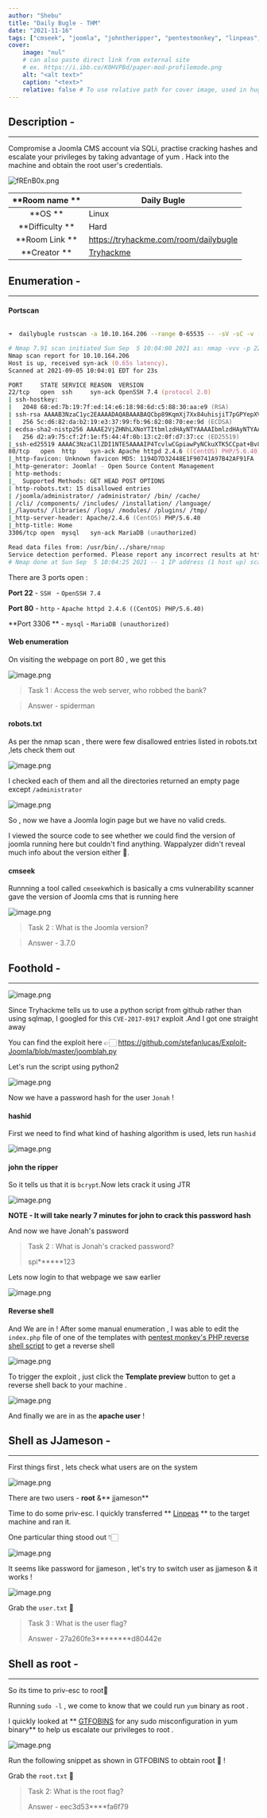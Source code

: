 ```yaml
---
author: "Shebu"
title: "Daily Bugle - THM"
date: "2021-11-16"
tags: ["cmseek", "joomla", "johntheripper", "pentestmonkey", "linpeas", "gtfobins", "tryhackme"]
cover:
    image: "nul"
    # can also paste direct link from external site
    # ex. https://i.ibb.co/K0HVPBd/paper-mod-profilemode.png
    alt: "<alt text>"
    caption: "<text>"
    relative: false # To use relative path for cover image, used in hugo Page-bundles
---
```


## Description -
_________________________________________

Compromise a Joomla CMS account via SQLi, practise cracking hashes and escalate your privileges by taking advantage of yum .
Hack into the machine and obtain the root user's credentials.

![fREnB0x.png](https://cdn.hashnode.com/res/hashnode/image/upload/v1631264869547/ds-SaXjzj.png)


|  **Room name  ** | Daily Bugle                                    |
|:----------------:|------------------------------------------------|
|   **OS   **      | Linux                                          |
|  **Difficulty ** | Hard                                           |
| **Room Link   ** | https://tryhackme.com/room/dailybugle          |
|  **Creator   **  | [Tryhackme](https://tryhackme.com/p/tryhackme) |


## Enumeration -
__________________________________________

#### Portscan


```zsh

➜  dailybugle rustscan -a 10.10.164.206 --range 0-65535 -- -sV -sC -v -oN dailybugle.nmap

# Nmap 7.91 scan initiated Sun Sep  5 10:04:00 2021 as: nmap -vvv -p 22,80,3306 -sV -sC -v -oN dailybugle.nmap 10.10.164.206
Nmap scan report for 10.10.164.206
Host is up, received syn-ack (0.65s latency).
Scanned at 2021-09-05 10:04:01 EDT for 23s

PORT     STATE SERVICE REASON  VERSION
22/tcp   open  ssh     syn-ack OpenSSH 7.4 (protocol 2.0)
| ssh-hostkey: 
|   2048 68:ed:7b:19:7f:ed:14:e6:18:98:6d:c5:88:30:aa:e9 (RSA)
| ssh-rsa AAAAB3NzaC1yc2EAAAADAQABAAABAQCbp89KqmXj7Xx84uhisjiT7pGPYepXVTr4MnPu1P4fnlWzevm6BjeQgDBnoRVhddsjHhI1k+xdnahjcv6kykfT3mSeljfy+jRc+2ejMB95oK2AGycavgOfF4FLPYtd5J97WqRmu2ZC2sQUvbGMUsrNaKLAVdWRIqO5OO07WIGtr3c2ZsM417TTcTsSh1Cjhx3F+gbgi0BbBAN3sQqySa91AFruPA+m0R9JnDX5rzXmhWwzAM1Y8R72c4XKXRXdQT9szyyEiEwaXyT0p6XiaaDyxT2WMXTZEBSUKOHUQiUhX7JjBaeVvuX4ITG+W8zpZ6uXUrUySytuzMXlPyfMBy8B
|   256 5c:d6:82:da:b2:19:e3:37:99:fb:96:82:08:70:ee:9d (ECDSA)
| ecdsa-sha2-nistp256 AAAAE2VjZHNhLXNoYTItbmlzdHAyNTYAAAAIbmlzdHAyNTYAAABBBKb+wNoVp40Na4/Ycep7p++QQiOmDvP550H86ivDdM/7XF9mqOfdhWK0rrvkwq9EDZqibDZr3vL8MtwuMVV5Src=
|   256 d2:a9:75:cf:2f:1e:f5:44:4f:0b:13:c2:0f:d7:37:cc (ED25519)
|_ssh-ed25519 AAAAC3NzaC1lZDI1NTE5AAAAIP4TcvlwCGpiawPyNCkuXTK5CCpat+Bv8LycyNdiTJHX
80/tcp   open  http    syn-ack Apache httpd 2.4.6 ((CentOS) PHP/5.6.40)
|_http-favicon: Unknown favicon MD5: 1194D7D32448E1F90741A97B42AF91FA
|_http-generator: Joomla! - Open Source Content Management
| http-methods: 
|_  Supported Methods: GET HEAD POST OPTIONS
| http-robots.txt: 15 disallowed entries 
| /joomla/administrator/ /administrator/ /bin/ /cache/ 
| /cli/ /components/ /includes/ /installation/ /language/ 
|_/layouts/ /libraries/ /logs/ /modules/ /plugins/ /tmp/
|_http-server-header: Apache/2.4.6 (CentOS) PHP/5.6.40
|_http-title: Home
3306/tcp open  mysql   syn-ack MariaDB (unauthorized)

Read data files from: /usr/bin/../share/nmap
Service detection performed. Please report any incorrect results at https://nmap.org/submit/ .
# Nmap done at Sun Sep  5 10:04:25 2021 -- 1 IP address (1 host up) scanned in 24.88 seconds


``` 
There are 3 ports open :

**Port 22** - `SSH ` - ` OpenSSH 7.4 `

**Port 80** - `http` -  `Apache httpd 2.4.6 ((CentOS) PHP/5.6.40)`

**Port 3306 ** - `mysql` - `MariaDB (unauthorized)`

#### Web enumeration

On visiting the webpage on port 80 , we get this

![image.png](https://cdn.hashnode.com/res/hashnode/image/upload/v1631258957417/fvLOoGeHK.png)

> Task 1 : Access the web server, who robbed the bank? 

> 

> Answer - spiderman

#### robots.txt

As per the nmap scan , there were few disallowed entries listed in robots.txt ,lets check them out 


![image.png](https://cdn.hashnode.com/res/hashnode/image/upload/v1631259018959/6v1j28y16.png)



I checked each of them and all the directories returned an empty page except `/administrator`


![image.png](https://cdn.hashnode.com/res/hashnode/image/upload/v1631259116380/B3D5tuif4.png)

So , now we have a Joomla login page but we have no valid creds.


I viewed the source code to see whether we could find the version of joomla running here but couldn't find anything. Wappalyzer didn't reveal much info about the version either 🤔.
#### cmseek

Runnning a tool called `cmseek`which is basically a cms vulnerability scanner  gave the version of Joomla cms that is running here


![image.png](https://cdn.hashnode.com/res/hashnode/image/upload/v1631259710862/RG70AThLR.png)

>Task 2 : What is the Joomla version?

> 

> Answer - 3.7.0

## Foothold -
______________________________

![image.png](https://cdn.hashnode.com/res/hashnode/image/upload/v1631259982974/yAZ7unfzZ.png)



Since Tryhackme tells us to use a python script from github rather than using sqlmap, I googled for this `CVE-2017-8917` exploit .And I got one straight away

You can find the exploit here 👉🏻 https://github.com/stefanlucas/Exploit-Joomla/blob/master/joomblah.py

Let's run the script using python2

![image.png](https://cdn.hashnode.com/res/hashnode/image/upload/v1631260511706/PpKqT076I.png)

Now we have a password hash for the user `Jonah` ! 

#### hashid

First we need to find what kind of hashing algorithm is used, lets run `hashid` 

![image.png](https://cdn.hashnode.com/res/hashnode/image/upload/v1631260775997/E0Hdp8bQS.png)
#### john the ripper
So it tells us that it is `bcrypt`.Now lets crack it using JTR

![image.png](https://cdn.hashnode.com/res/hashnode/image/upload/v1631260872537/cxteNdwLL.png)
 
**NOTE - It will take nearly 7 minutes for john to crack this password hash**

And now we have Jonah's password 

>Task 2 : What is Jonah's cracked password?
>
>spi******123

Lets now login to that webpage we saw earlier


![image.png](https://cdn.hashnode.com/res/hashnode/image/upload/v1631261102823/Ojto4ndpo.png)
#### Reverse shell
And We are in ! After some manual enumeration , I was able to edit the `index.php` file of one of the templates  with  [pentest monkey's PHP reverse shell script](https://github.com/pentestmonkey/php-reverse-shell/blob/master/php-reverse-shell.php)  to get a reverse shell 

![image.png](https://cdn.hashnode.com/res/hashnode/image/upload/v1631261198663/oD_0MTExC.png)

To trigger the exploit , just click the **Template preview** button to get a reverse shell back to your machine .

![image.png](https://cdn.hashnode.com/res/hashnode/image/upload/v1631263470050/eLlhF_xM1.png)

And finally we are in as the **apache user** !

## Shell as JJameson -
____________________________

First things first , lets check what users are on the system

![image.png](https://cdn.hashnode.com/res/hashnode/image/upload/v1631263524823/zO5i12Oxd.png)

There are two users - **root** &** jjameson**

Time to do some priv-esc. I quickly transferred ** [Linpeas](https://github.com/carlospolop/PEASS-ng/tree/master/linPEAS) ** to the target machine and ran it.

One particular thing stood out 👇🏻

![image.png](https://cdn.hashnode.com/res/hashnode/image/upload/v1631263785118/u4PtPIkAT.png)

It seems like password for jjameson , let's try to switch user as  jjameson & it works !


![image.png](https://cdn.hashnode.com/res/hashnode/image/upload/v1631263847690/Cs_pDYcZP.png)

Grab the `user.txt` 🚩

>Task 3 : What is the user flag?
>
>Answer - 27a260fe3********d80442e

## Shell as root -
________________________________

So its time to priv-esc to root🧐 

Running `sudo -l` , we come to know that we could run `yum` binary as root .

I quickly looked at  **  [GTFOBINS](https://gtfobins.github.io/gtfobins/yum/#sudo)  for any sudo misconfiguration in yum binary** to help us escalate our privileges to root  .

![image.png](https://cdn.hashnode.com/res/hashnode/image/upload/v1631264337430/has2A6z7F.png)

Run the following snippet as shown in GTFOBINS to obtain root 👑 !

Grab the `root.txt` 🚩

> Task 2: What is the root flag?
>
>Answer - eec3d53****fa6f79